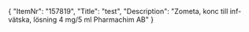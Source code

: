 {
  "ItemNr": "157819",
  "Title": "test",
  "Description": "Zometa, konc till inf-vätska, lösning 4 mg/5 ml Pharmachim AB"
}